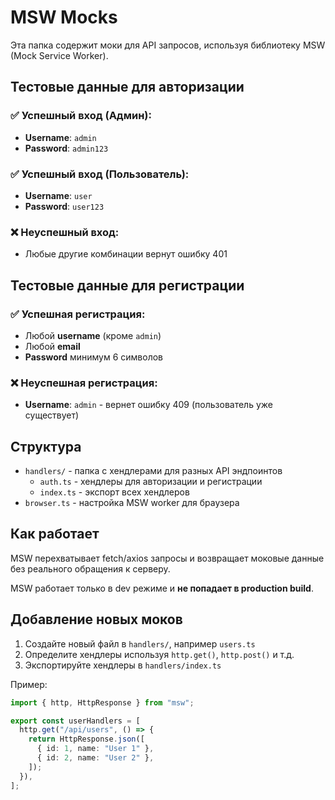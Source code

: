 # MSW Mocks

Эта папка содержит моки для API запросов, используя библиотеку MSW (Mock Service Worker).

## Тестовые данные для авторизации

### ✅ Успешный вход (Админ):

- **Username**: `admin`
- **Password**: `admin123`

### ✅ Успешный вход (Пользователь):

- **Username**: `user`
- **Password**: `user123`

### ❌ Неуспешный вход:

- Любые другие комбинации вернут ошибку 401

## Тестовые данные для регистрации

### ✅ Успешная регистрация:

- Любой **username** (кроме `admin`)
- Любой **email**
- **Password** минимум 6 символов

### ❌ Неуспешная регистрация:

- **Username**: `admin` - вернет ошибку 409 (пользователь уже существует)

## Структура

- `handlers/` - папка с хендлерами для разных API эндпоинтов
  - `auth.ts` - хендлеры для авторизации и регистрации
  - `index.ts` - экспорт всех хендлеров
- `browser.ts` - настройка MSW worker для браузера

## Как работает

MSW перехватывает fetch/axios запросы и возвращает моковые данные без реального обращения к серверу.

MSW работает только в dev режиме и **не попадает в production build**.

## Добавление новых моков

1. Создайте новый файл в `handlers/`, например `users.ts`
2. Определите хендлеры используя `http.get()`, `http.post()` и т.д.
3. Экспортируйте хендлеры в `handlers/index.ts`

Пример:

```typescript
import { http, HttpResponse } from "msw";

export const userHandlers = [
  http.get("/api/users", () => {
    return HttpResponse.json([
      { id: 1, name: "User 1" },
      { id: 2, name: "User 2" },
    ]);
  }),
];
```
